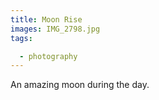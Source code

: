 ```yaml
---
title: Moon Rise
images: IMG_2798.jpg
tags:

  - photography
---
```

An amazing moon during the day.